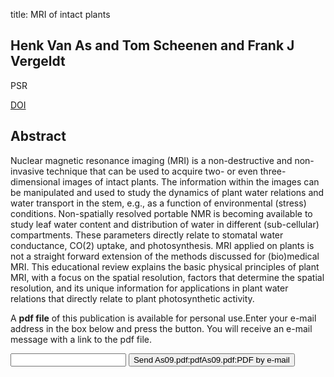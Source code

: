 title: MRI of intact plants

## Henk Van As and Tom Scheenen and Frank J Vergeldt
PSR

<a href="https://doi.org/10.1007/s11120-009-9486-3">DOI</a>

## Abstract
Nuclear magnetic resonance imaging (MRI) is a non-destructive and non-invasive technique that can be used to acquire two- or even three-dimensional images of intact plants. The information within the images can be manipulated and used to study the dynamics of plant water relations and water transport in the stem, e.g., as a function of environmental (stress) conditions. Non-spatially resolved portable NMR is becoming available to study leaf water content and distribution of water in different (sub-cellular) compartments. These parameters directly relate to stomatal water conductance, CO(2) uptake, and photosynthesis. MRI applied on plants is not a straight forward extension of the methods discussed for (bio)medical MRI. This educational review explains the basic physical principles of plant MRI, with a focus on the spatial resolution, factors that determine the spatial resolution, and its unique information for applications in plant water relations that directly relate to plant photosynthetic activity.

A <b>pdf file</b> of this publication is available for personal use.Enter your e-mail address in the box below and press the button. You will receive an e-mail message with a link to the pdf file.
<form action="sender.php">  <input type="text" name="email">  <input type="submit" value="Send As09.pdf:pdfAs09.pdf:PDF by e-mail"></form>
